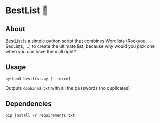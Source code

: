 # BestList 📜

## About

BestList is a simple python script that combines Wordlists (Rockyou, SecLists, ...) to create the ultimate
list, because why would you pick one when you can have them all right?

## Usage

```
python3 bestlist.py [--force]
```

Outputs `combined.txt` with all the passwords (no duplicates)

## Dependencies

```
pip install -r requirements.txt
```
